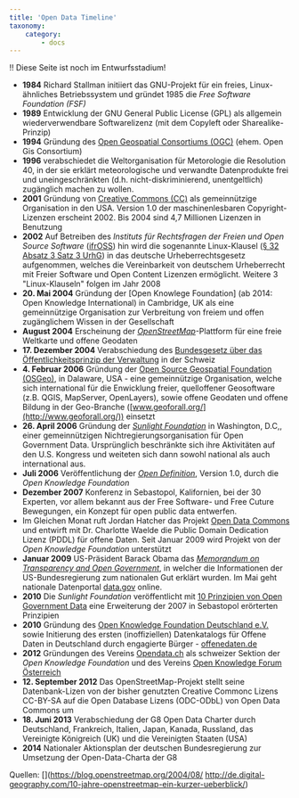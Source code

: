 ```yaml
---
title: 'Open Data Timeline'
taxonomy:
    category:
        - docs
---
```


!! Diese Seite ist noch im Entwurfsstadium!

- **1984** Richard Stallman initiiert das GNU-Projekt für ein freies, Linux-ähnliches Betriebssystem und gründet 1985 die *Free Software Foundation (FSF)*
- **1989** Entwicklung der GNU General Public License (GPL) als allgemein wiederverwendbare Softwarelizenz (mit dem Copyleft oder Sharealike-Prinzip)
- **1994**	Gründung des [Open Geospatial Consortiums (OGC)](http://www.opengeospatial.org/) (ehem. Open Gis Consortium)
- **1996** 	verabschiedet die Weltorganisation für Metorologie die Resolution 40, in der sie erklärt meteorologische und verwandte Datenprodukte frei und uneingeschränkten (d.h. nicht-diskriminierend, unentgeltlich) zugänglich machen zu wollen.
- **2001**	Gründung von [Creative Commons (CC)](https://creativecommons.org/) als gemeinnützige Organisation in den USA. Version 1.0 der maschinenlesbaren Copyright-Lizenzen erscheint 2002. Bis 2004 sind 4,7 Millionen Lizenzen in Benutzung
- **2002** Auf Betreiben des *Instituts für Rechtsfragen der Freien und Open Source Software* ([ifrOSS](http://www.ifross.org)) hin wird die sogenannte Linux-Klausel ([§ 32 Absatz 3 Satz 3 UrhG](http://www.gesetze-im-internet.de/urhg/__32.html)) in das deutsche Urheberrechtsgesetz aufgenommen, welches die Vereinbarkeit von deutschem Urheberrecht mit Freier Software und Open Content Lizenzen ermöglicht. Weitere 3 "Linux-Klauseln" folgen im Jahr 2008
- **20. Mai 2004**	Gründung der [Open Knowlege Foundation] (ab 2014: Open Knowledge International) in Cambridge, UK als eine gemeinnützige Organisation zur Verbreitung von freiem und offen zugänglichem Wissen in der Gesellschaft
- **August 2004**	Erscheinung der *[OpenStreetMap](https://www.openstreetmap.org)*-Plattform für eine freie Weltkarte und offene Geodaten
- **17. Dezember 2004** Verabschiedung des [Bundesgesetz über das Öffentlichkeitsprinzip der Verwaltung](https://www.admin.ch/opc/de/classified-compilation/20022540/index.html) in der Schweiz
- **4. Februar 2006** Gründung der [Open Source Geospatial Foundation (OSGeo)](https://www.osgeo.org/), in Dalaware, USA - eine gemeinnützige Organisation, welche sich international für die Enwicklung freier, quelloffener Geosoftware (z.B. QGIS, MapServer, OpenLayers), sowie offene Geodaten und offene Bildung in der Geo-Branche ([www.geoforall.org/](http://www.geoforall.org/)) einsetzt
- **26. April 2006** Gründung der *[Sunlight Foundation](https://sunlightfoundation.com/)* in Washington, D.C,, einer gemeinnützigen Nichtregierungsorganisation für Open Government Data. Ursprünglich beschränkte sich ihre Aktivitäten auf den U.S. Kongress und weiteten sich dann sowohl national als auch international aus.
- **Juli 2006**	Veröffentlichung der *[Open Definition](https://opendefinition.org/)*, Version 1.0, durch die *Open Knowledge Foundation*
- **Dezember 2007** 	Konferenz in Sebastopol, Kalifornien, bei der 30 Experten, vor allem bekannt aus der Free Software- und Free Cuture Bewegungen, ein Konzept für open public data entwerfen.
- Im Gleichen Monat ruft Jordan Hatcher das Projekt [Open Data Commons](https://opendatacommons.org) und entwirft mit Dr. Charlotte Waelde die Public Domain Dedication Lizenz (PDDL) für offene Daten. Seit Januar 2009 wird Projekt von der *Open Knowledge Foundation* unterstützt
- **Januar 2009**	US-Präsident Barack Obama  das *[Memorandum on Transparency and Open Government](https://obamawhitehouse.archives.gov/the-press-office/transparency-and-open-government)*, in welcher die Informationen der US-Bundesregierung zum nationalen Gut erklärt wurden. Im Mai geht nationale Datenportal [data.gov](https://www.data.gov/blog/open-data-history) online.
- **2010** 	Die *Sunlight Foundation* veröffentlicht mit [10 Prinzipien von Open Government Data](https://sunlightfoundation.com/policy/documents/ten-open-data-principles/) eine Erweiterung der 2007 in Sebastopol erörterten Prinzipien
- **2010** 	Gründung des [Open Knowledge Foundation Deutschland e.V.](https://okfn.de/) sowie Initierung des ersten (inoffiziellen) Datenkatalogs für Offene Daten in Deutschland durch engagierte Bürger - [offenedaten.de](https://offenedaten.de)
- **2012** 	Gründungen des Vereins [Opendata.ch](https://opendata.ch/) als schweizer Sektion der *Open Knowledge Foundation* und des Vereins [Open Knowledge Forum Österreich](https://okfn.at/)
- **12. September 2012** Das OpenStreetMap-Projekt stellt seine Datenbank-Lizen von der bisher genutzten Creative Commonc Lizens CC-BY-SA auf die Open Database Lizens (ODC-ODbL) von Open Data Commons um
- **18. Juni 2013** 	Verabschiedung der G8 Open Data Charter durch Deutschland, Frankreich, Italien, Japan, Kanada, Russland, das Vereinigte Königreich (UK) und die Vereinigten Staaten (USA)
- **2014** 	Nationaler Aktionsplan der deutschen Bundesregierung zur Umsetzung der Open-Data-Charta der G8



Quellen:
[](https://blog.openstreetmap.org/2004/08/
http://de.digital-geography.com/10-jahre-openstreetmap-ein-kurzer-ueberblick/)